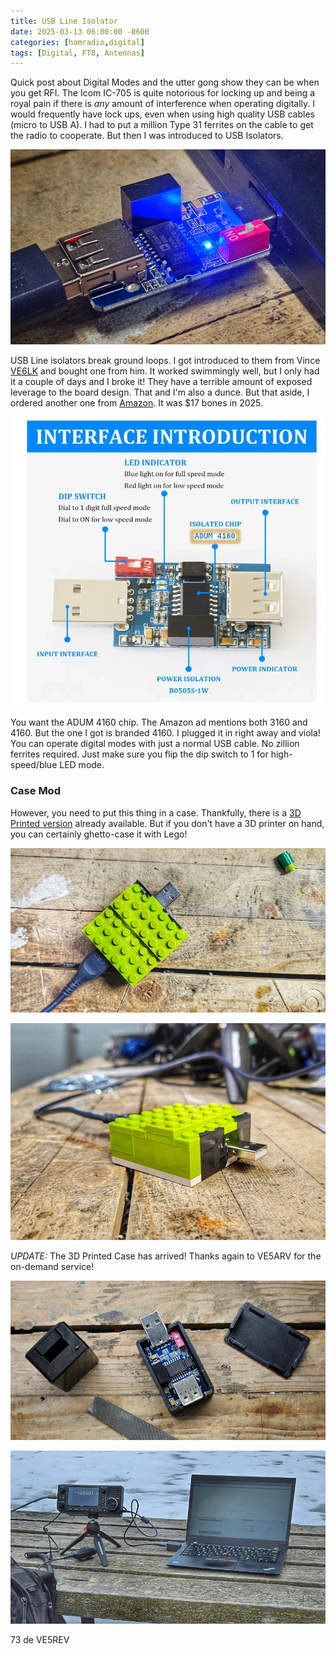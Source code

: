 ```yaml
---
title: USB Line Isolator
date: 2025-03-13 06:00:00 -0600
categories: [hamradio,digital]
tags: [Digital, FT8, Antennas]
---
```


Quick post about Digital Modes and the utter gong show they can be when you get RFI. The Icom IC-705 is quite notorious for locking up and being a royal pain if there is *any* amount of interference when operating digitally. I would frequently have lock ups, even when using high quality USB cables (micro to USB A). I had to put a million Type 31 ferrites on the cable to get the radio to cooperate. But then I was introduced to USB Isolators.

![USB](./assets/USB/USB01.webp)

USB Line isolators break ground loops. I got introduced to them from Vince [VE6LK](https://ve6lk.com/) and bought one from him. It worked swimmingly well, but I only had it a couple of days and I broke it! They have a terrible amount of exposed leverage to the board design. That and I'm also a dunce. But that aside, I ordered another one from [Amazon](https://www.amazon.ca/dp/B0B82HMLJY). It was $17 bones in 2025.

![Amazon](./assets/USB/USB04.webp)

You want the ADUM 4160 chip. The Amazon ad mentions both 3160 and 4160. But the one I got is branded 4160. I plugged it in right away and viola! You can operate digital modes with just a normal USB cable. No zillion ferrites required. Just make sure you flip the dip switch to 1 for high-speed/blue LED mode. 

### Case Mod

However, you need to put this thing in a case. Thankfully, there is a [3D Printed version](https://www.thingiverse.com/thing:4231960) already available. But if you don't have a 3D printer on hand, you can certainly ghetto-case it with Lego! 

![USB](./assets/USB/USB02.webp)

![USB](./assets/USB/USB03.webp)

*UPDATE:* The 3D Printed Case has arrived! Thanks again to VE5ARV for the on-demand service!

![USB](./assets/USB/USB05.webp)

![USB](./assets/USB/USB06.webp)

73 de VE5REV
